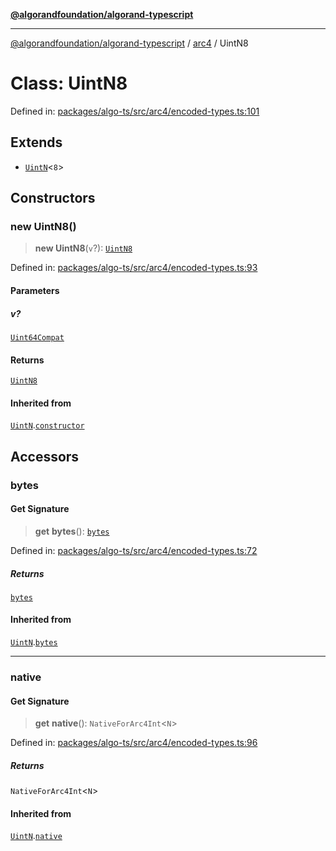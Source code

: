 [**@algorandfoundation/algorand-typescript**](../../../README.md)

***

[@algorandfoundation/algorand-typescript](../../../README.md) / [arc4](../README.md) / UintN8

# Class: UintN8

Defined in: [packages/algo-ts/src/arc4/encoded-types.ts:101](https://github.com/algorandfoundation/puya-ts/blob/89ee9cf9a58d93e3ffbb727cfadf537835799a71/packages/algo-ts/src/arc4/encoded-types.ts#L101)

## Extends

- [`UintN`](UintN.md)\<`8`\>

## Constructors

### new UintN8()

> **new UintN8**(`v`?): [`UintN8`](UintN8.md)

Defined in: [packages/algo-ts/src/arc4/encoded-types.ts:93](https://github.com/algorandfoundation/puya-ts/blob/89ee9cf9a58d93e3ffbb727cfadf537835799a71/packages/algo-ts/src/arc4/encoded-types.ts#L93)

#### Parameters

##### v?

[`Uint64Compat`](../../../type-aliases/Uint64Compat.md)

#### Returns

[`UintN8`](UintN8.md)

#### Inherited from

[`UintN`](UintN.md).[`constructor`](UintN.md#constructors)

## Accessors

### bytes

#### Get Signature

> **get** **bytes**(): [`bytes`](../../../type-aliases/bytes.md)

Defined in: [packages/algo-ts/src/arc4/encoded-types.ts:72](https://github.com/algorandfoundation/puya-ts/blob/89ee9cf9a58d93e3ffbb727cfadf537835799a71/packages/algo-ts/src/arc4/encoded-types.ts#L72)

##### Returns

[`bytes`](../../../type-aliases/bytes.md)

#### Inherited from

[`UintN`](UintN.md).[`bytes`](UintN.md#bytes)

***

### native

#### Get Signature

> **get** **native**(): `NativeForArc4Int`\<`N`\>

Defined in: [packages/algo-ts/src/arc4/encoded-types.ts:96](https://github.com/algorandfoundation/puya-ts/blob/89ee9cf9a58d93e3ffbb727cfadf537835799a71/packages/algo-ts/src/arc4/encoded-types.ts#L96)

##### Returns

`NativeForArc4Int`\<`N`\>

#### Inherited from

[`UintN`](UintN.md).[`native`](UintN.md#native)

